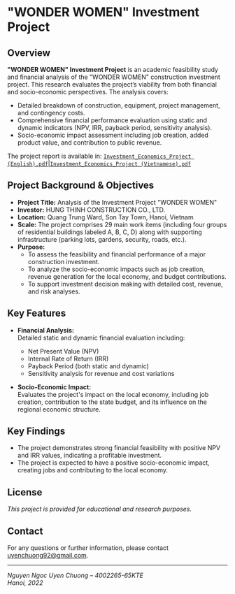 # "WONDER WOMEN" Investment Project

## Overview

**"WONDER WOMEN" Investment Project** is an academic feasibility study and financial analysis of the "WONDER WOMEN" construction investment project. This research evaluates the project’s viability from both financial and socio-economic perspectives. The analysis covers:
- Detailed breakdown of construction, equipment, project management, and contingency costs.
- Comprehensive financial performance evaluation using static and dynamic indicators (NPV, IRR, payback period, sensitivity analysis).
- Socio-economic impact assessment including job creation, added product value, and contribution to public revenue.

The project report is available in: [`Investment_Economics_Project (English).pdf`](https://github.com/UyenChuongNguyen/wonder-women-investment-project/blob/main/Investment%20Economics%20Project%20(English).pdf)|[`Investment_Economics_Project (Vietnamese).pdf`](https://github.com/UyenChuongNguyen/wonder-women-investment-project/blob/main/Investment%20Economics%20Project%20(Vietnamese).pdf)

## Project Background & Objectives

- **Project Title:** Analysis of the Investment Project "WONDER WOMEN"
- **Investor:** HUNG THINH CONSTRUCTION CO., LTD.
- **Location:** Quang Trung Ward, Son Tay Town, Hanoi, Vietnam
- **Scale:** The project comprises 29 main work items (including four groups of residential buildings labeled A, B, C, D) along with supporting infrastructure (parking lots, gardens, security, roads, etc.).
- **Purpose:**  
  - To assess the feasibility and financial performance of a major construction investment.
  - To analyze the socio-economic impacts such as job creation, revenue generation for the local economy, and budget contributions.
  - To support investment decision making with detailed cost, revenue, and risk analyses.

## Key Features

- **Financial Analysis:**  
  Detailed static and dynamic financial evaluation including:
  - Net Present Value (NPV)
  - Internal Rate of Return (IRR)
  - Payback Period (both static and dynamic)
  - Sensitivity analysis for revenue and cost variations

- **Socio-Economic Impact:**  
  Evaluates the project's impact on the local economy, including job creation, contribution to the state budget, and its influence on the regional economic structure.

## Key Findings

* The project demonstrates strong financial feasibility with positive NPV and IRR values, indicating a profitable investment.
* The project is expected to have a positive socio-economic impact, creating jobs and contributing to the local economy.

## License

_This project is provided for educational and research purposes._

## Contact

For any questions or further information, please contact [uyenchuong92@gmail.com](mailto:uyenchuong92@gmail.com).

---

*Nguyen Ngoc Uyen Chuong – 4002265-65KTE*  
_Hanoi, 2022_
